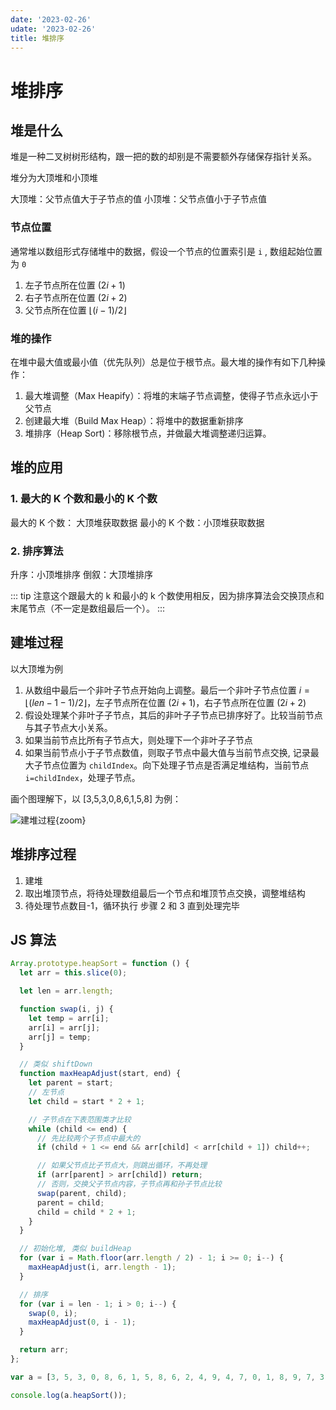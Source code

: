 ```yaml
---
date: '2023-02-26'
udate: '2023-02-26'
title: 堆排序
---
```

# 堆排序

## 堆是什么

堆是一种二叉树树形结构，跟一把的数的却别是不需要额外存储保存指针关系。

堆分为大顶堆和小顶堆

大顶堆：父节点值大于子节点的值
小顶堆：父节点值小于子节点值

### 节点位置

通常堆以数组形式存储堆中的数据，假设一个节点的位置索引是 `i` , 数组起始位置为 `0`

1. 左子节点所在位置 $(2i + 1)$
2. 右子节点所在位置 $(2i + 2)$
3. 父节点所在位置 $\lfloor(i -1)/2\rfloor$

### 堆的操作

在堆中最大值或最小值（优先队列）总是位于根节点。最大堆的操作有如下几种操作：

1. 最大堆调整（Max Heapify）：将堆的末端子节点调整，使得子节点永远小于父节点
2. 创建最大堆（Build Max Heap）：将堆中的数据重新排序
3. 堆排序（Heap Sort)：移除根节点，并做最大堆调整递归运算。

## 堆的应用

### 1. 最大的 K 个数和最小的 K 个数

最大的 K 个数： 大顶堆获取数据
最小的 K 个数：小顶堆获取数据

### 2. 排序算法

升序：小顶堆排序
倒叙：大顶堆排序

::: tip
注意这个跟最大的 k 和最小的 k 个数使用相反，因为排序算法会交换顶点和末尾节点（不一定是数组最后一个）。
:::

## 建堆过程

以大顶堆为例

1. 从数组中最后一个非叶子节点开始向上调整。最后一个非叶子节点位置 $i=\lfloor(len-1 -1)/2\rfloor$，左子节点所在位置 $(2i + 1)$，右子节点所在位置 $(2i + 2)$
2. 假设处理某个非叶子子节点，其后的非叶子子节点已排序好了。比较当前节点与其子节点大小关系。
3. 如果当前节点比所有子节点大，则处理下一个非叶子子节点
4. 如果当前节点小于子节点数值，则取子节点中最大值与当前节点交换, 记录最大子节点位置为 `childIndex`。向下处理子节点是否满足堆结构，当前节点 `i=childIndex`，处理子节点。

画个图理解下，以 [3,5,3,0,8,6,1,5,8] 为例：

![建堆过程](/heapsort.png){zoom}

## 堆排序过程

1. 建堆
2. 取出堆顶节点，将待处理数组最后一个节点和堆顶节点交换，调整堆结构
3. 待处理节点数目-1，循环执行 步骤 2 和 3 直到处理完毕

## JS 算法

```js
Array.prototype.heapSort = function () {
  let arr = this.slice(0);

  let len = arr.length;

  function swap(i, j) {
    let temp = arr[i];
    arr[i] = arr[j];
    arr[j] = temp;
  }

  // 类似 shiftDown
  function maxHeapAdjust(start, end) {
    let parent = start;
    // 左节点
    let child = start * 2 + 1;

    // 子节点在下表范围类才比较
    while (child <= end) {
      // 先比较两个子节点中最大的
      if (child + 1 <= end && arr[child] < arr[child + 1]) child++;

      // 如果父节点比子节点大，则跳出循环，不再处理
      if (arr[parent] > arr[child]) return;
      // 否则，交换父子节点内容，子节点再和孙子节点比较
      swap(parent, child);
      parent = child;
      child = child * 2 + 1;
    }
  }

  // 初始化堆, 类似 buildHeap
  for (var i = Math.floor(arr.length / 2) - 1; i >= 0; i--) {
    maxHeapAdjust(i, arr.length - 1);
  }

  // 排序
  for (var i = len - 1; i > 0; i--) {
    swap(0, i);
    maxHeapAdjust(0, i - 1);
  }

  return arr;
};

var a = [3, 5, 3, 0, 8, 6, 1, 5, 8, 6, 2, 4, 9, 4, 7, 0, 1, 8, 9, 7, 3, 1, 2, 5, 9, 7, 4, 0, 2, 6];

console.log(a.heapSort());
```
